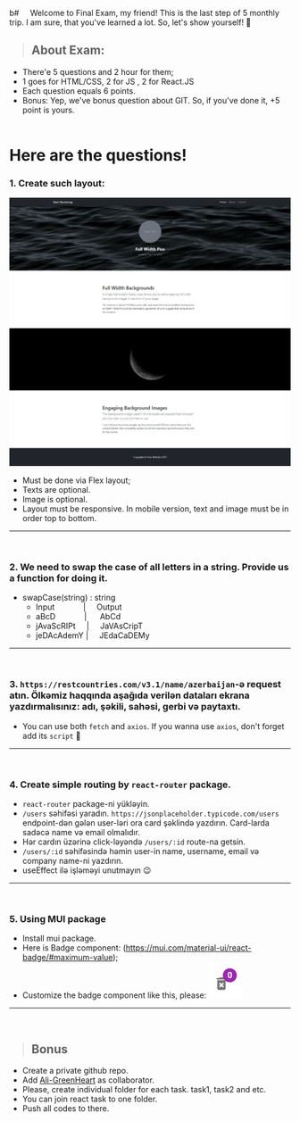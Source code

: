 b# &nbsp;&nbsp;&nbsp; Welcome to Final Exam, my friend! This is the last step of
5 monthly trip. I am sure, that you've learned a lot. So, let's show yourself!
💪

> ## About Exam:

- There'e 5 questions and 2 hour for them;
- 1 goes for HTML/CSS, 2 for JS , 2 for React.JS
- Each question equals 6 points.
- Bonus: Yep, we've bonus question about GIT. So, if you've done it, +5 point is
  yours. <br/> <br/>

# Here are the questions!

### 1. Create such layout:

![](./img/html_css.jpg)

- Must be done via Flex layout;
- Texts are optional.
- Image is optional.
- Layout must be responsive. In mobile version, text and image must be in order top to bottom. 

<hr/>
<br/>

### 2. We need to swap the case of all letters in a string. Provide us a function for doing it. 
* swapCase(string) : string
    - Input&nbsp;&nbsp;&nbsp;&nbsp;&nbsp;&nbsp;&nbsp;&nbsp;&nbsp;&nbsp;&nbsp;&nbsp;&nbsp;|&nbsp;&nbsp;&nbsp;&nbsp;&nbsp;Output
    - aBcD &nbsp;&nbsp;&nbsp;&nbsp;&nbsp;&nbsp;&nbsp;&nbsp;&nbsp;&nbsp;&nbsp;&nbsp;|&nbsp;&nbsp;&nbsp;&nbsp;&nbsp;&nbsp;AbCd
    - jAvaScRIPt &nbsp;&nbsp;&nbsp;&nbsp;|&nbsp;&nbsp;&nbsp;&nbsp; JaVAsCripT
    - jeDAcAdemY |&nbsp;&nbsp;&nbsp;&nbsp; JEdaCaDEMy

<hr/>
<br/>

### 3. `https://restcountries.com/v3.1/name/azerbaijan`-ə request atın. Ölkəmiz haqqında aşağıda verilən dataları ekrana yazdırmalısınız: adı, şəkili, sahəsi, gerbi və paytaxtı. 

- You can use both `fetch` and `axios`. If you wanna use `axios`, don't forget add its `script` 🙂

<hr/>
<br/>

### 4. Create simple routing by `react-router` package.
- `react-router` package-ni yükləyin. 
- `/users` səhifəsi yaradın. `https://jsonplaceholder.typicode.com/users` endpoint-dən gələn user-ləri ora card şəklində yazdırın. Card-larda sadəcə name və email olmalıdır. 
- Hər cardın üzərinə click-ləyəndə `/users/:id` route-na getsin. 
- `/users/:id` səhifəsində həmin user-in name, username, email və company name-ni yazdırın. 
- useEffect ilə işləməyi unutmayın 😉

<hr/>
<br/>

### 5. Using MUI package

- Install mui package.
- Here is Badge component: (https://mui.com/material-ui/react-badge/#maximum-value);
- Customize the badge component like this, please: ![](./img/badge.PNG)

<hr/>
<br/>

> ## Bonus

- Create a private github repo.
- Add [Ali-GreenHeart](https://github.com/Ali-GreenHeart) as collaborator.
- Please, create individual folder for each task. task1, task2 and etc.
- You can join react task to one folder.
- Push all codes to there.


